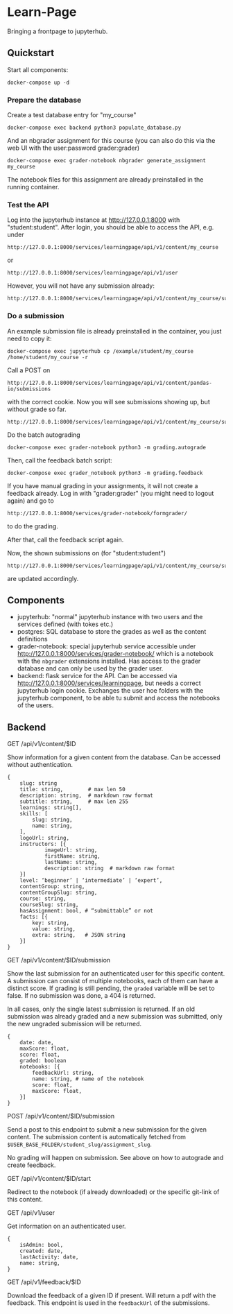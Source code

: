 # Learn-Page

Bringing a frontpage to jupyterhub.

## Quickstart

Start all components:

    docker-compose up -d

### Prepare the database

Create a test database entry for "my_course"

    docker-compose exec backend python3 populate_database.py

And an nbgrader assignment for this course (you can also do this via the web UI with the user:password grader:grader)

    docker-compose exec grader-notebook nbgrader generate_assignment my_course

The notebook files for this assignment are already preinstalled in the running container.

### Test the API

Log into the jupyterhub instance at http://127.0.0.1:8000 with "student:student".
After login, you should be able to access the API, e.g. under

    http://127.0.0.1:8000/services/learningpage/api/v1/content/my_course

or

    http://127.0.0.1:8000/services/learningpage/api/v1/user

However, you will not have any submission already:

    http://127.0.0.1:8000/services/learningpage/api/v1/content/my_course/submissions

### Do a submission

An example submission file is already preinstalled in the container, you just need to copy it:

    docker-compose exec jupyterhub cp /example/student/my_course /home/student/my_course -r

Call a POST on

    http://127.0.0.1:8000/services/learningpage/api/v1/content/pandas-io/submissions

with the correct cookie.
Now you will see submissions showing up, but without grade so far.

    http://127.0.0.1:8000/services/learningpage/api/v1/content/my_course/submissions

Do the batch autograding

    docker-compose exec grader-notebook python3 -m grading.autograde

Then, call the feedback batch script:

    docker-compose exec grader_notebook python3 -m grading.feedback

If you have manual grading in your assignments, it will not create a feedback already.
Log in with "grader:grader" (you might need to logout again) and go to

    http://127.0.0.1:8000/services/grader-notebook/formgrader/

to do the grading.

After that, call the feedback script again.

Now, the shown submissions on (for "student:student")

    http://127.0.0.1:8000/services/learningpage/api/v1/content/my_course/submissions

are updated accordingly.

## Components

* jupyterhub: "normal" jupyterhub instance with two users and the services defined (with tokes etc.)
* postgres: SQL database to store the grades as well as the content definitions
* grader-notebook: special jupyterhub service accessible under http://127.0.0.1:8000/services/grader-notebook/ which is a notebook
  with the `nbgrader` extensions installed. Has access to the grader database and can only be used by the grader user.
* backend: flask service for the API. Can be accessed via http://127.0.0.1:8000/services/learningpage, but needs a
  correct jupyterhub login cookie. Exchanges the user hoe folders with the jupyterhub component,
  to be able tu submit and access the notebooks of the users.

## Backend

GET /api/v1/content/$ID

Show information for a given content from the database.
Can be accessed without authentication.

```
{
    slug: string
    title: string,        # max len 50
    description: string,  # markdown raw format
    subtitle: string,     # max len 255
    learnings: string[],
    skills: [
        slug: string,
        name: string,
    ],
    logoUrl: string,
    instructors: [{
            imageUrl: string,
            firstName: string,
            lastName: string,
            description: string  # markdown raw format
    }]
    level: ‘beginner’ | ‘intermediate’ | ‘expert’,
    contentGroup: string,
    contentGroupSlug: string,
    course: string,
    courseSlug: string,
    hasAssignment: bool, # “submittable” or not
    facts: [{
        key: string,
        value: string,
        extra: string,   # JSON string
    }]
}
```


GET /api/v1/content/$ID/submission

Show the last submission for an authenticated user for this
specific content.
A submission can consist of multiple notebooks, each of them can have a distinct score.
If grading is still pending, the `graded` variable will be set to false.
If no submission was done, a 404 is returned.

In all cases, only the single latest submission is returned.
If an old submission was already graded and a new submission was submitted, only the new ungraded submission will be returned.

```
{
    date: date,
    maxScore: float,
    score: float,
    graded: boolean
    notebooks: [{
        feedbackUrl: string,
        name: string, # name of the notebook
        score: float,
        maxScore: float,
    }]
}
```


POST /api/v1/content/$ID/submission

Send a post to this endpoint to submit a new submission
for the given content.
The submission content is automatically fetched from `$USER_BASE_FOLDER/student_slug/assignment_slug`.

No grading will happen on submission.
See above on how to autograde and create feedback.


GET /api/v1/content/$ID/start

Redirect to the notebook (if already downloaded) or the specific git-link of this content.


GET /api/v1/user

Get information on an authenticated user.
```
{
    isAdmin: bool,
    created: date,
    lastActivity: date,
    name: string,
}
```


GET /api/v1/feedback/$ID

Download the feedback of a given ID if present.
Will return a pdf with the feedback.
This endpoint is used in the `feedbackUrl` of the submissions.